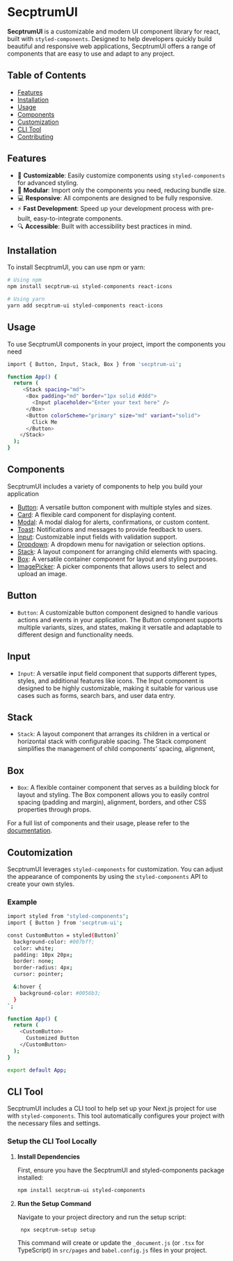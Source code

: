 # SecptrumUI

**SecptrumUI** is a customizable and modern UI component library for react, built with `styled-components`. Designed to help developers quickly build beautiful and responsive web applications, SecptrumUI offers a range of components that are easy to use and adapt to any project.

## Table of Contents

- [Features](#features)
- [Installation](#installation)
- [Usage](#usage)
- [Components](#components)
- [Customization](#customization)
- [CLI Tool](#cli-tool)
- [Contributing](#contributing)

## Features

- 🎨 **Customizable**: Easily customize components using `styled-components` for advanced styling.
- 🧩 **Modular**: Import only the components you need, reducing bundle size.
- 💻 **Responsive**: All components are designed to be fully responsive.
- ⚡ **Fast Development**: Speed up your development process with pre-built, easy-to-integrate components.
- 🔍 **Accessible**: Built with accessibility best practices in mind.

## Installation

To install SecptrumUI, you can use npm or yarn:

```bash
# Using npm
npm install secptrum-ui styled-components react-icons

# Using yarn
yarn add secptrum-ui styled-components react-icons
```

## Usage

To use SecptrumUI components in your project, import the components you need

```bash
import { Button, Input, Stack, Box } from 'secptrum-ui';

function App() {
  return (
     <Stack spacing="md">
      <Box padding="md" border="1px solid #ddd">
        <Input placeholder="Enter your text here" />
      </Box>
      <Button colorScheme="primary" size="md" variant="solid">
        Click Me
      </Button>
    </Stack>
  );
}

```

## Components

SecptrumUI includes a variety of components to help you build your application

- [Button](#Button): A versatile button component with multiple styles and sizes.
- [Card](#Card): A flexible card component for displaying content.
- [Modal](#Modal): A modal dialog for alerts, confirmations, or custom content.
- [Toast](#Toast): Notifications and messages to provide feedback to users.
- [Input](#Input): Customizable input fields with validation support.
- [Dropdown](#Dropdown): A dropdown menu for navigation or selection options.
- [Stack](#Stack): A layout component for arranging child elements with spacing.
- [Box](#Box): A versatile container component for layout and styling purposes.
- [ImagePicker](#ImagePicker): A picker components that allows users to select and upload an image.

## Button

- `Button`: A customizable button component designed to handle various actions and events in your application. The Button component supports multiple variants, sizes, and states, making it versatile and adaptable to different design and functionality needs.

## Input

- `Input`: A versatile input field component that supports different types, styles, and additional features like icons. The Input component is designed to be highly customizable, making it suitable for various use cases such as forms, search bars, and user data entry.

## Stack

- `Stack`: A layout component that arranges its children in a vertical or horizontal stack with configurable spacing. The Stack component simplifies the management of child components' spacing, alignment,

## Box

- `Box`: A flexible container component that serves as a building block for layout and styling. The Box component allows you to easily control spacing (padding and margin), alignment, borders, and other CSS properties through props.

For a full list of components and their usage, please refer to the [documentation](https://66d26c2ee57a3f7e4450a14c-noisslolsk.chromatic.com).

## Coutomization

SecptrumUI leverages `styled-components` for customization. You can adjust the appearance of components by using the `styled-components` API to create your own styles.

### Example

```bash
import styled from "styled-components";
import { Button } from 'secptrum-ui';

const CustomButton = styled(Button)`
  background-color: #007bff;
  color: white;
  padding: 10px 20px;
  border: none;
  border-radius: 4px;
  cursor: pointer;

  &:hover {
    background-color: #0056b3;
  }
`;

function App() {
  return (
    <CustomButton>
      Customized Button
    </CustomButton>
  );
}

export default App;
```

## CLI Tool

SecptrumUI includes a CLI tool to help set up your Next.js project for use with `styled-components`. This tool automatically configures your project with the necessary files and settings.

### Setup the CLI Tool Locally

1. **Install Dependencies**

   First, ensure you have the SecptrumUI and styled-components package installed:

   ```bash
   npm install secptrum-ui styled-components
   ```

2. **Run the Setup Command**

   Navigate to your project directory and run the setup script:

   ```bash
    npx secptrum-setup setup
   ```

   This command will create or update the `_document.js` (or `.tsx` for TypeScript) in `src/pages` and `babel.config.js` files in your project.
